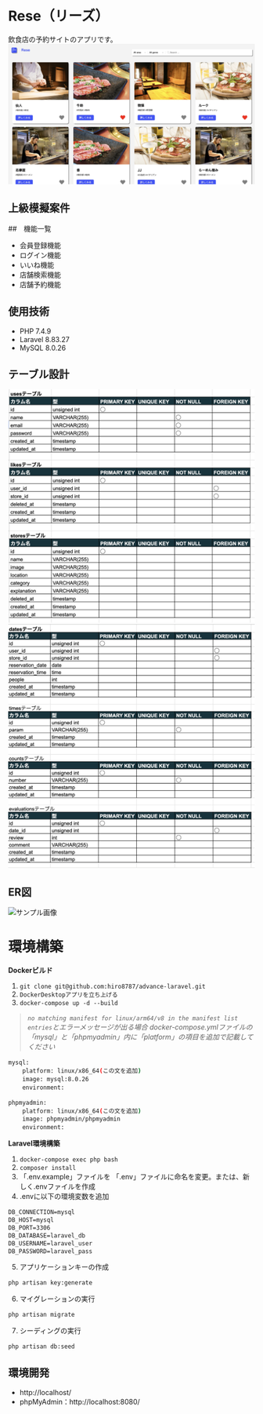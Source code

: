 # Rese（リーズ）
飲食店の予約サイトのアプリです。
![サンプル画像](./src/public/img/RISEトップページ.jpg)
## 上級模擬案件
##　機能一覧
- 会員登録機能
- ログイン機能
- いいね機能
- 店舗検索機能
- 店舗予約機能
## 使用技術
- PHP 7.4.9
- Laravel 8.83.27
- MySQL 8.0.26
## テーブル設計
![サンプル画像](./src/public/img/テーブル設計1.jpg)
![サンプル画像](./src/public/img/テーブル設計2.jpg)
## ER図
![サンプル画像](./src/public/img/ER図.jpg)
# 環境構築
**Dockerビルド**
1. `git clone git@github.com:hiro8787/advance-laravel.git`
2. `DockerDesktopアプリを立ち上げる`
3. `docker-compose up -d --build`

> *`no matching manifest for linux/arm64/v8 in the manifest list entries`とエラーメッセージが出る場合
docker-compose.ymlファイルの「mysql」と「phpmyadmin」内に「platform」の項目を追加で記載してください*
``` bash
mysql:
    platform: linux/x86_64(この文を追加)
    image: mysql:8.0.26
    environment:
```
``` bash
phpmyadmin:
    platform: linux/x86_64(この文を追加)
    image: phpmyadmin/phpmyadmin
    environment:
```
**Laravel環境構築**
1. `docker-compose exec php bash`
2. `composer install`
3. 「.env.example」ファイルを 「.env」ファイルに命名を変更。または、新しく.envファイルを作成
4. .envに以下の環境変数を追加
``` text
DB_CONNECTION=mysql
DB_HOST=mysql
DB_PORT=3306
DB_DATABASE=laravel_db
DB_USERNAME=laravel_user
DB_PASSWORD=laravel_pass
```
5. アプリケーションキーの作成
``` bash
php artisan key:generate
```
6. マイグレーションの実行
``` bash
php artisan migrate
```
7. シーディングの実行
``` bash
php artisan db:seed
```

## 環境開発
- http://localhost/
- phpMyAdmin：http://localhost:8080/